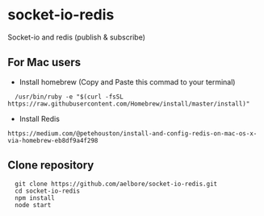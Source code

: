 # socket-io-redis
Socket-io and redis (publish &amp; subscribe)

## For Mac users
* Install homebrew (Copy and Paste this commad to your terminal)
```
  /usr/bin/ruby -e "$(curl -fsSL https://raw.githubusercontent.com/Homebrew/install/master/install)"
```
* Install Redis
```
https://medium.com/@petehouston/install-and-config-redis-on-mac-os-x-via-homebrew-eb8df9a4f298
```

## Clone repository
```
  git clone https://github.com/aelbore/socket-io-redis.git
  cd socket-io-redis
  npm install
  node start
```
